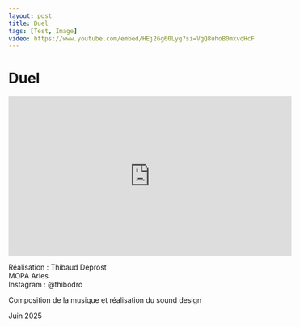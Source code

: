 ```yaml
---
layout: post
title: Duel
tags: [Test, Image]
video: https://www.youtube.com/embed/HEj26g60Lyg?si=VgQ8uhoB0mxvqHcF
---
```


# Duel

<iframe width="560" height="315" src="https://www.youtube.com/embed/HEj26g60Lyg?si=VgQ8uhoB0mxvqHcF" title="YouTube video player" frameborder="0" allow="accelerometer; autoplay; clipboard-write; encrypted-media; gyroscope; picture-in-picture; web-share" referrerpolicy="strict-origin-when-cross-origin" allowfullscreen></iframe>

Réalisation : Thibaud Deprost  
MOPA Arles  
Instagram : @thibodro

Composition de la musique et réalisation du sound design

Juin 2025
